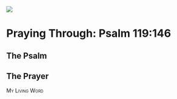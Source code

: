 <img class="intro-right" src="/images/art-paris-psalter.jpg">

<style>
  li {list-style-type: none;}
  p + ul {
    margin-top: -18px;
}
</style>

# Praying Through: Psalm 119:146

## The Psalm

## The Prayer

<div style="font-variant: small-caps;">
My Living Word
</div>
